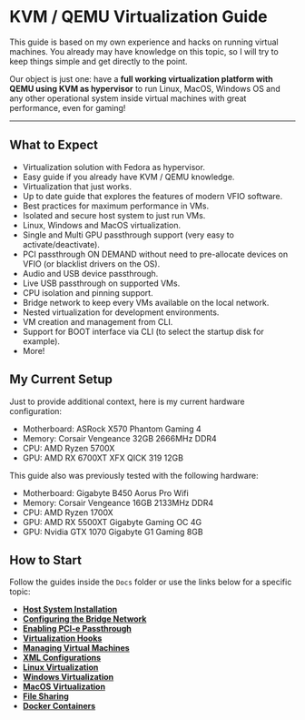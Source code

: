 # KVM / QEMU Virtualization Guide

This guide is based on my own experience and hacks on running virtual machines. You already may have knowledge on this topic, so I will try to keep things simple and get directly to the point.

Our object is just one: have a **full working virtualization platform with QEMU using KVM as hypervisor** to run Linux, MacOS, Windows OS and any other operational system inside virtual machines with great performance, even for gaming! 

----

## What to Expect

- Virtualization solution with Fedora as hypervisor.
- Easy guide if you already have KVM / QEMU knowledge.
- Virtualization that just works.
- Up to date guide that explores the features of modern VFIO software.
- Best practices for maximum performance in VMs.
- Isolated and secure host system to just run VMs.
- Linux, Windows and MacOS virtualization.
- Single and Multi GPU passthrough support (very easy to activate/deactivate).
- PCI passthrough ON DEMAND without need to pre-allocate devices on VFIO (or blacklist drivers on the OS).
- Audio and USB device passthrough.
- Live USB passthrough on supported VMs.
- CPU isolation and pinning support.
- Bridge network to keep every VMs available on the local network.
- Nested virtualization for development environments.
- VM creation and management from CLI.
- Support for BOOT interface via CLI (to select the startup disk for example).
- More!

## My Current Setup

Just to provide additional context, here is my current hardware configuration:

- Motherboard: ASRock X570 Phantom Gaming 4
- Memory: Corsair Vengeance 32GB 2666MHz DDR4
- CPU: AMD Ryzen 5700X
- GPU: AMD RX 6700XT XFX QICK 319 12GB

This guide also was previously tested with the following hardware:

- Motherboard: Gigabyte B450 Aorus Pro Wifi
- Memory: Corsair Vengeance 16GB 2133MHz DDR4
- CPU: AMD Ryzen 1700X
- GPU: AMD RX 5500XT Gigabyte Gaming OC 4G
- GPU: Nvidia GTX 1070 Gigabyte G1 Gaming 8GB

## How to Start

Follow the guides inside the ```Docs``` folder or use the links below for a specific topic:

- **[Host System Installation](Docs/00%20-%20Installation.md)**
- **[Configuring the Bridge Network](Docs/01%20-%20Bridge%20Network.md)**
- **[Enabling PCI-e Passthrough](Docs/02%20-%20PCI-e%20Passthrough.md)**
- **[Virtualization Hooks](Docs/03%20-%20Virtualization%20Hooks.md)**
- **[Managing Virtual Machines](Docs/04%20-%20Virtual%20Machine%20Management.md)**
- **[XML Configurations](Docs/05%20-%20XML%20Configurations.md)**
- **[Linux Virtualization](Docs/06%20-%20Linux%20Virtualization.md)**
- **[Windows Virtualization](Docs/07%20-%20Windows%20Virtualization.md)**
- **[MacOS Virtualization](Docs/08%20-%20MacOS%20Virtualization.md)**
- **[File Sharing](Docs/09%20-%20File%20Sharing.md)**
- **[Docker Containers](Docs/10%20-%20Docker%20Containers.md)**
